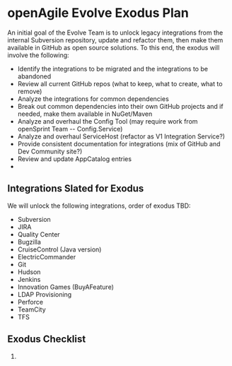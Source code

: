 # openAgile Evolve Exodus Plan

An initial goal of the Evolve Team is to unlock legacy integrations from the internal Subversion repository, update and refactor them, then make them available in GitHub as open source solutions. To this end, the exodus will involve the following:

* Identify the integrations to be migrated and the integrations to be abandoned
* Review all current GitHub repos (what to keep, what to create, what to remove)
* Analyze the integrations for common dependencies
* Break out common dependencies into their own GitHub projects and if needed, make them available in NuGet/Maven
* Analyze and overhaul the Config Tool (may require work from openSprint Team -- Config.Service)
* Analyze and overhaul ServiceHost (refactor as V1 Integration Service?)
* Provide consistent documentation for integrations (mix of GitHub and Dev Community site?)
* Review and update AppCatalog entries
*  

## Integrations Slated for Exodus

We will unlock the following integrations, order of exodus TBD:

* Subversion
* JIRA
* Quality Center
* Bugzilla
* CruiseControl (Java version)
* ElectricCommander
* Git
* Hudson
* Jenkins
* Innovation Games (BuyAFeature)
* LDAP Provisioning
* Perforce
* TeamCity
* TFS

## Exodus Checklist

1. 
 
